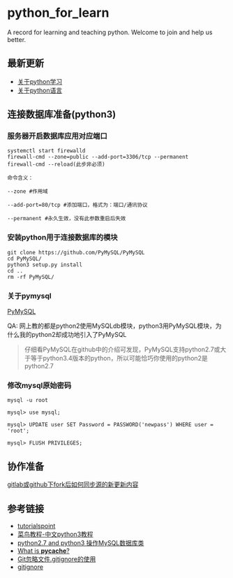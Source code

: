 # python_for_learn
A record for learning and teaching python.
Welcome to join and help us better.

## 最新更新

- [关于python学习](./doc/about_learning_python.md)
- [关于python语言](./doc/about_python.md)

## 连接数据库准备(python3)

### 服务器开启数据库应用对应端口

```
systemctl start firewalld 
firewall-cmd --zone=public --add-port=3306/tcp --permanent
firewall-cmd --reload(此步非必须)
```

```
命令含义：

--zone #作用域

--add-port=80/tcp #添加端口，格式为：端口/通讯协议

--permanent #永久生效，没有此参数重启后失效
```

### 安装python用于连接数据库的模块

```
git clone https://github.com/PyMySQL/PyMySQL
cd PyMySQL/
python3 setup.py install
cd ..
rm -rf PyMySQL/
```

### 关于pymysql

[PyMySQL](https://github.com/PyMySQL/PyMySQL)

QA: 网上教的都是python2使用MySQLdb模块，python3用PyMySQL模块，为什么我的python2却成功地引入了PyMySQL

> 仔细看PyMySQL在github中的介绍可发现，PyMySQL支持python2.7或大于等于python3.4版本的python，所以可能恰巧你使用的python2是python2.7

### 修改mysql原始密码

```
mysql -u root

mysql> use mysql;

mysql> UPDATE user SET Password = PASSWORD('newpass') WHERE user = 'root';

mysql> FLUSH PRIVILEGES;
```

## 协作准备

[gitlab或github下fork后如何同步源的新更新内容](https://www.zhihu.com/question/28676261)

## 参考链接

- [tutorialspoint](https://www.tutorialspoint.com/python3/python_database_access.htm)
- [菜鸟教程-中文python3教程](http://www.runoob.com/python3/python3-mysql.html)
- [python2.7 and python3 操作MySQL数据库类](https://my.oschina.net/leeyisoft/blog/909145)
- [What is __pycache__?](https://stackoverflow.com/questions/16869024/what-is-pycache)
- [Git忽略文件.gitignore的使用](https://www.jianshu.com/p/a09a9b40ad20)
- [gitignore](https://github.com/github/gitignore)